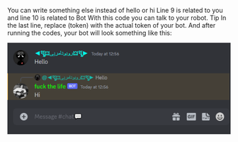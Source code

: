 You can write something else instead of hello or hi
Line 9 is related to you and line 10 is related to Bot
With this code you can talk to your robot.
Tip In the last line, replace (token) with the actual token of your bot. And after running the codes, your bot will look something like this:

![image](https://github.com/robonamari/How-to-answer-our-Discord-bot/blob/main/Sample.png?raw=true)
